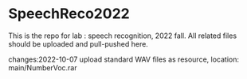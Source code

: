 # SpeechReco2022
This is the repo for lab : speech recognition, 2022 fall. All related files should be uploaded and pull-pushed here.

changes:2022-10-07 upload standard WAV files as resource, location: main/NumberVoc.rar
